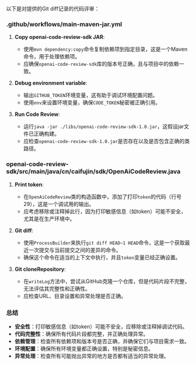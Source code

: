 以下是对提供的Git diff记录的代码评审：

### .github/workflows/main-maven-jar.yml

1. **Copy openai-code-review-sdk JAR**:
   - 使用`mvn dependency:copy`命令复制依赖项到指定目录，这是一个Maven命令，用于处理依赖项。
   - 应确保`openai-code-review-sdk`库的版本号正确，且与项目中的依赖一致。

2. **Debug environment variable**:
   - 输出`GITHUB_TOKEN`环境变量，这有助于调试环境配置问题。
   - 使用`env`来设置环境变量，确保`CODE_TOKEN`秘密被正确引用。

3. **Run Code Review**:
   - 运行`java -jar ./libs/openai-code-review-sdk-1.0.jar`，这假设jar文件已正确构建。
   - 应检查`openai-code-review-sdk-1.0.jar`是否存在以及是否包含正确的类路径。

### openai-code-review-sdk/src/main/java/cn/caifujin/sdk/OpenAiCodeReview.java

1. **Print token**:
   - 在`OpenAiCodeReview`类的构造函数中，添加了打印`token`的代码（行号29），这是一个调试用的输出。
   - 应考虑移除或注释掉此行，因为打印敏感信息（如token）可能不安全，尤其是在生产环境中。

2. **Git diff**:
   - 使用`ProcessBuilder`来执行`git diff HEAD~1 HEAD`命令，这是一个获取最近一次提交与当前提交之间的差异的命令。
   - 确保这个命令在适当的上下文中执行，并且`token`变量已经正确设置。

3. **Git cloneRepository**:
   - 在`writeLog`方法中，尝试从GitHub克隆一个仓库，但是代码片段不完整，无法评估其完整性和正确性。
   - 应检查URL、目录设置和异常处理是否正确。

### 总结

- **安全性**：打印敏感信息（如token）可能不安全，应移除或注释掉调试代码。
- **代码完整性**：确保所有代码片段都完整，并正确处理异常。
- **依赖管理**：检查所有依赖项和版本号是否正确，并确保它们与项目需求一致。
- **环境配置**：确保所有环境变量都正确设置，特别是秘密信息。
- **异常处理**：检查所有可能抛出异常的地方是否都有适当的异常处理。